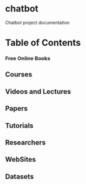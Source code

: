 # chatbot
Chatbot project documentation

<h1>Table of Contents</h1>
<h3>Free Online Books</h3>
<h2>Courses</h2>
<h2>Videos and Lectures</h2>
<h2>Papers</h2>
<h2>Tutorials</h2>
<h2>Researchers</h2>
<h2>WebSites</h2>
<h2>Datasets</h2>
